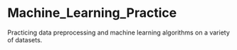 # Machine_Learning_Practice
Practicing data preprocessing and machine learning algorithms on  a variety of datasets.
